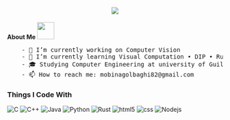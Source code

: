 
<h1 align="center">
  <a href="https://git.io/typing-svg">
    <img src="https://readme-typing-svg.herokuapp.com/?lines=Hi+there👋;This+is+Mobina+Golbaghi!&center=true&size=30">
  </a>
</h1>



<b>About Me  <img src="https://raw.githubusercontent.com/innng/innng/master/assets/kyubey.gif" height="40" /></b>
<pre>
    - 🔭 I’m currently working on Computer Vision
    - 🌱 I’m currently learning Visual Computation • DIP • Rust 
    - 🎓 𝚂𝚝𝚞𝚍𝚢𝚒𝚗𝚐 Computer Engineering at university of Guilan
    - 📫 How to reach me: mobinagolbaghi82@gmail.com
</pre>


<h3>Things I Code With</h3> 


 ![C](https://img.shields.io/badge/C-A8B9CC?logo=c&logoColor=white&style=for-the-badge)
 ![C++](https://img.shields.io/badge/C++-00599C?logo=cplusplus&logoColor=white&style=for-the-badge)
 ![Java](https://img.shields.io/badge/Java-F8981D?logo=java&logoColor=white&style=for-the-badge)
 ![Python](https://img.shields.io/badge/Python-3776AB?logo=python&logoColor=white&style=for-the-badge)
 ![Rust](https://img.shields.io/badge/Rust-000000?logo=rust&logoColor=white&style=for-the-badge)
 ![html5](https://img.shields.io/badge/HTML5-e32d46?logo=HTML5&logoColor=white&style=for-the-badge)
 ![css](https://img.shields.io/badge/CSS3-1e5ce3?logo=HTML5&logoColor=white&style=for-the-badge)
 ![Nodejs](https://img.shields.io/badge/Nodejs-43853d?logo=HTML5&logoColor=white&style=for-the-badge)
 


<!--    
[![](https://img.shields.io/badge/linkedin-0a66c2)](http://linkedin.com/in/ingridrosselis)
[![](https://img.shields.io/badge/mastodon-6364ff)](https://tech.lgbt/@innng)
[![](https://img.shields.io/badge/osu!-ff66ab)](https://osu.ppy.sh/users/4606212)
[![](https://img.shields.io/badge/enka.network-69899c)](https://enka.network/u/Inng/1A4HU1/10000069/1985924/)
</div>

